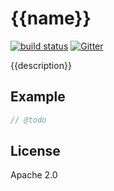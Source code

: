 # {{name}}

[![build status](https://secure.travis-ci.org/mongodb-js/{{name}}.png)](http://travis-ci.org/mongodb-js/{{name}})
[![Gitter](https://img.shields.io/badge/gitter-mongodb--js%2F{{name}}-brightgreen.svg)](https://gitter.im/mongodb-js/{{name}})

{{description}}


## Example

```javascript
// @todo
```

## License

Apache 2.0
